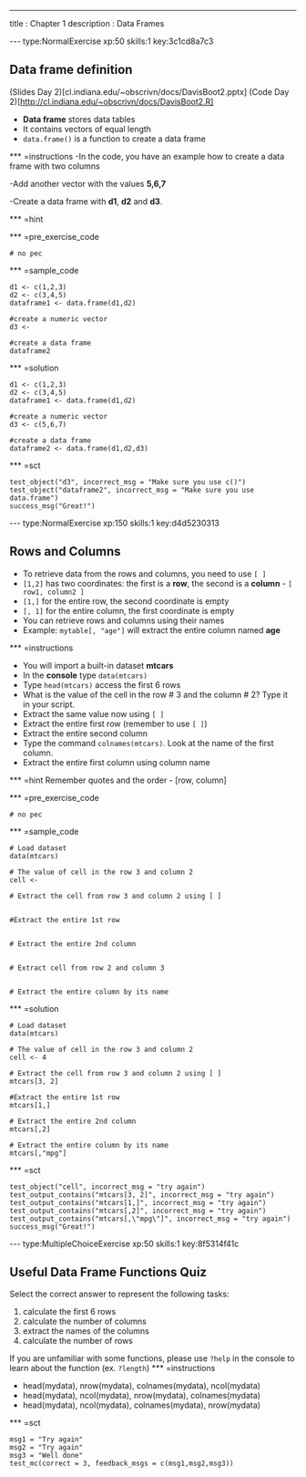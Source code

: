---
title       : Chapter 1
description : Data Frames

--- type:NormalExercise xp:50 skills:1 key:3c1cd8a7c3
## Data frame definition

(Slides Day 2)[cl.indiana.edu/~obscrivn/docs/DavisBoot2.pptx]
(Code Day 2)[http://cl.indiana.edu/~obscrivn/docs/DavisBoot2.R]
* **Data frame** stores data tables
* It contains vectors of equal length
* ` data.frame() ` is a function to create a data frame


*** =instructions
-In the code, you have an example how to create a data frame with two columns

-Add another vector with the values **5,6,7**

-Create a data frame with **d1**, **d2** and **d3**.


*** =hint


*** =pre_exercise_code
```{r}
# no pec
```

*** =sample_code
```{r}
d1 <- c(1,2,3)
d2 <- c(3,4,5)
dataframe1 <- data.frame(d1,d2)

#create a numeric vector
d3 <- 

#create a data frame
dataframe2 

```

*** =solution
```{r}
d1 <- c(1,2,3)
d2 <- c(3,4,5)
dataframe1 <- data.frame(d1,d2)

#create a numeric vector
d3 <- c(5,6,7)

#create a data frame
dataframe2 <- data.frame(d1,d2,d3)

```

*** =sct
```{r}
test_object("d3", incorrect_msg = "Make sure you use c()")
test_object("dataframe2", incorrect_msg = "Make sure you use data.frame")
success_msg("Great!")
```
--- type:NormalExercise xp:150 skills:1 key:d4d5230313
## Rows and Columns
- To retrieve data from the rows and columns, you need to use `[ ]`
- ` [1,2] ` has two coordinates: the first is a **row**, the second is a **column** - ` [ row1, column2 ] `
- ` [1,] ` for the entire row, the second coordinate is empty
- ` [, 1] ` for the entire column, the first coordinate is empty
- You can retrieve rows and columns using their names
- Example: ` mytable[, "age"] ` will extract the entire column named **age**
 
*** =instructions
- You will import a built-in dataset **mtcars**
- In the **console** type  ` data(mtcars) `
- Type ` head(mtcars) ` access the first 6 rows
- What is the value of the cell in the row # 3 and the column # 2? Type it in your script.
- Extract the same value now using ` [ ] `
- Extract the entire first row (remember to use ` [ ] `)
- Extract the entire second column
- Type the command ` colnames(mtcars) `. Look at the name of the first column.
- Extract the entire first column using column name

*** =hint
 Remember quotes and the order - [row, column]

*** =pre_exercise_code
```{r}
# no pec
```

*** =sample_code
```{r}
# Load dataset
data(mtcars)

# The value of cell in the row 3 and column 2
cell <- 

# Extract the cell from row 3 and column 2 using [ ]


#Extract the entire 1st row


# Extract the entire 2nd column


# Extract cell from row 2 and column 3


# Extract the entire column by its name

```
*** =solution
```{r}
# Load dataset
data(mtcars)

# The value of cell in the row 3 and column 2
cell <- 4

# Extract the cell from row 3 and column 2 using [ ]
mtcars[3, 2]

#Extract the entire 1st row
mtcars[1,]

# Extract the entire 2nd column
mtcars[,2]

# Extract the entire column by its name
mtcars[,"mpg"]
```

*** =sct
```{r}
test_object("cell", incorrect_msg = "try again")
test_output_contains("mtcars[3, 2]", incorrect_msg = "try again")
test_output_contains("mtcars[1,]", incorrect_msg = "try again")
test_output_contains("mtcars[,2]", incorrect_msg = "try again")
test_output_contains("mtcars[,\"mpg\"]", incorrect_msg = "try again")
success_msg("Great!")
```
--- type:MultipleChoiceExercise xp:50 skills:1 key:8f5314f41c

## Useful Data Frame Functions Quiz
Select the correct answer to represent the following tasks:

1. calculate the first 6 rows
2. calculate the number of columns
3. extract the names of the columns
4. calculate the number of rows

If you are unfamiliar with some functions, please use ` ?help ` in the console to learn about the function (ex. ` ?length `)
*** =instructions
- head(mydata), nrow(mydata), colnames(mydata), ncol(mydata)
- head(mydata), ncol(mydata), nrow(mydata), colnames(mydata)
- head(mydata), ncol(mydata), colnames(mydata), nrow(mydata) 


*** =sct
```{r}
msg1 = "Try again"
msg2 = "Try again"
msg3 = "Well done"
test_mc(correct = 3, feedback_msgs = c(msg1,msg2,msg3))
```


